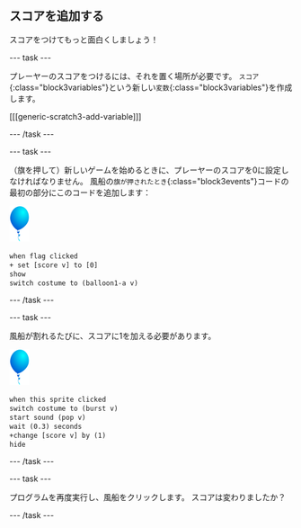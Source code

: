 ## スコアを追加する

スコアをつけてもっと面白くしましょう！

--- task ---

プレーヤーのスコアをつけるには、それを置く場所が必要です。 `スコア`{:class="block3variables"}という新しい`変数`{:class="block3variables"}を作成します。

[[[generic-scratch3-add-variable]]]

--- /task ---

--- task ---

（旗を押して）新しいゲームを始めるときに、プレーヤーのスコアを0に設定しなければなりません。 風船の`旗が押されたとき`{:class="block3events"}コードの最初の部分にこのコードを追加します：

![風船のスプライト](images/balloon-sprite.png)

```blocks3
when flag clicked
+ set [score v] to [0]
show
switch costume to (balloon1-a v)
```

--- /task ---

--- task ---

風船が割れるたびに、スコアに1を加える必要があります。

![風船のスプライト](images/balloon-sprite.png)

```blocks3
when this sprite clicked
switch costume to (burst v)
start sound (pop v)
wait (0.3) seconds
+change [score v] by (1)
hide
```

--- /task ---

--- task ---

プログラムを再度実行し、風船をクリックします。 スコアは変わりましたか？

--- /task ---

